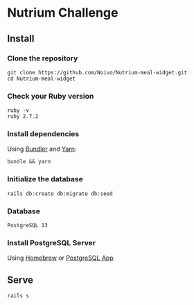 # Nutrium Challenge

## Install

### Clone the repository

```shell
git clone https://github.com/Noivo/Nutrium-meal-widget.git
cd Nutrium-meal-widget
```

### Check your Ruby version

```shell
ruby -v
ruby 2.7.2
```

### Install dependencies

Using [Bundler](https://github.com/bundler/bundler) and [Yarn](https://github.com/yarnpkg/yarn):

```shell
bundle && yarn
```

### Initialize the database

```shell
rails db:create db:migrate db:seed
```

### Database

```shell
PostgreSQL 13
```

### Install PostgreSQL Server

Using [Homebrew](https://dataschool.com/learn-sql/how-to-start-a-postgresql-server-on-mac-os-x/#using-homebrew) or [PostgreSQL App](https://dataschool.com/learn-sql/how-to-start-a-postgresql-server-on-mac-os-x/#using-postgresql-app)

## Serve

```shell
rails s
```

